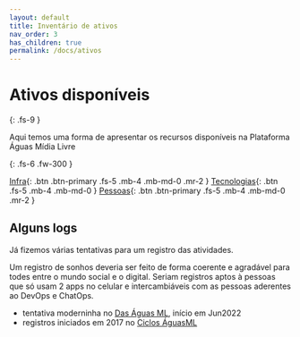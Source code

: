 ```yaml
---
layout: default
title: Inventário de ativos
nav_order: 3
has_children: true
permalink: /docs/ativos
---
```


# Ativos disponíveis
{: .fs-9 }

Aqui temos uma forma de apresentar os recursos disponíveis na Plataforma Águas Mídia Livre 

{: .fs-6 .fw-300 }

[Infra](/docs/ativos/infra){: .btn .btn-primary .fs-5 .mb-4 .mb-md-0 .mr-2 } [Tecnologias](/docs/ativos/cibernetica){: .btn .fs-5 .mb-4 .mb-md-0 } [Pessoas](/docs/ativos/humanes){: .btn .btn-primary .fs-5 .mb-4 .mb-md-0 .mr-2 }

## Alguns logs
Já fizemos várias tentativas para um registro das atividades. 

Um registro de sonhos deveria ser feito de forma coerente e agradável para todes entre o mundo social e o digital. Seriam registros aptos à pessoas que só usam 2 apps no celular e intercambiáveis com as pessoas aderentes ao DevOps e ChatOps.

- tentativa moderninha no <a href="https://das.aguas.ml" target="_blank">Das Águas ML</a>, início em Jun2022
- registros iniciados em 2017 no <a href="https://ciclos.aguas.ml" target="_blank">Ciclos ÁguasML</a>









